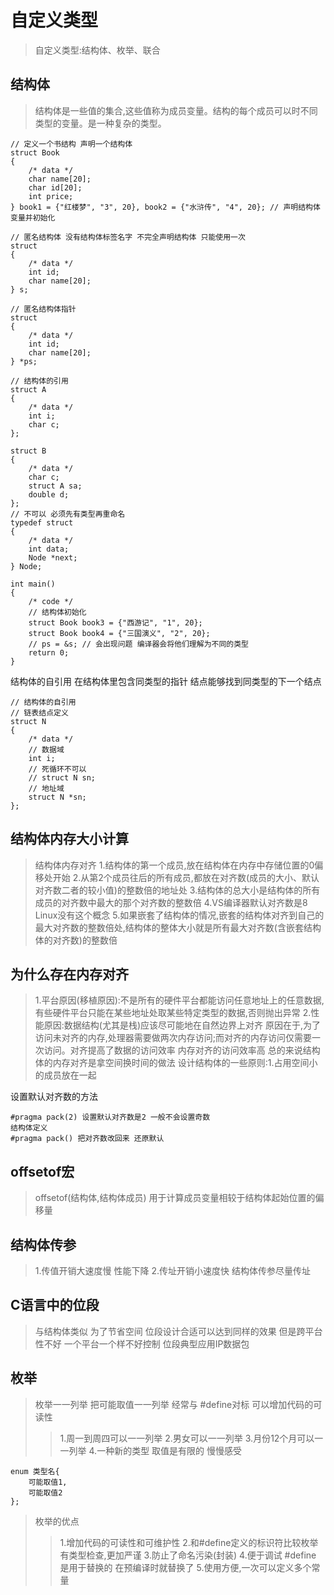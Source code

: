 # 自定义类型

>自定义类型:结构体、枚举、联合

## 结构体

>结构体是一些值的集合,这些值称为成员变量。结构的每个成员可以时不同类型的变量。是一种复杂的类型。

    // 定义一个书结构 声明一个结构体
    struct Book
    {
        /* data */
        char name[20];
        char id[20];
        int price;
    } book1 = {"红楼梦", "3", 20}, book2 = {"水浒传", "4", 20}; // 声明结构体变量并初始化

    // 匿名结构体 没有结构体标签名字 不完全声明结构体 只能使用一次
    struct
    {
        /* data */
        int id;
        char name[20];
    } s;

    // 匿名结构体指针
    struct
    {
        /* data */
        int id;
        char name[20];
    } *ps;

    // 结构体的引用
    struct A
    {
        /* data */
        int i;
        char c;
    };

    struct B
    {
        /* data */
        char c;
        struct A sa;
        double d;
    };
    // 不可以 必须先有类型再重命名
    typedef struct
    {
        /* data */
        int data;
        Node *next;
    } Node;

    int main()
    {
        /* code */
        // 结构体初始化
        struct Book book3 = {"西游记", "1", 20};
        struct Book book4 = {"三国演义", "2", 20};
        // ps = &s; // 会出现问题 编译器会将他们理解为不同的类型
        return 0;
    }

结构体的自引用 在结构体里包含同类型的指针 结点能够找到同类型的下一个结点

    // 结构体的自引用
    // 链表结点定义
    struct N
    {
        /* data */
        // 数据域
        int i;
        // 死循环不可以
        // struct N sn;
        // 地址域
        struct N *sn;
    };

## 结构体内存大小计算

>结构体内存对齐
>1.结构体的第一个成员,放在结构体在内存中存储位置的0偏移处开始
>2.从第2个成员往后的所有成员,都放在对齐数(成员的大小、默认对齐数二者的较小值)的整数倍的地址处
>3.结构体的总大小是结构体的所有成员的对齐数中最大的那个对齐数的整数倍
>4.VS编译器默认对齐数是8 Linux没有这个概念
>5.如果嵌套了结构体的情况,嵌套的结构体对齐到自己的最大对齐数的整数倍处,结构体的整体大小就是所有最大对齐数(含嵌套结构体的对齐数)的整数倍

## 为什么存在内存对齐

>1.平台原因(移植原因):不是所有的硬件平台都能访问任意地址上的任意数据,有些硬件平台只能在某些地址处取某些特定类型的数据,否则抛出异常
>2.性能原因:数据结构(尤其是栈)应该尽可能地在自然边界上对齐 原因在于,为了访问未对齐的内存,处理器需要做两次内存访问;而对齐的内存访问仅需要一次访问。对齐提高了数据的访问效率 内存对齐的访问效率高
>总的来说结构体的内存对齐是拿空间换时间的做法
>设计结构体的一些原则:1.占用空间小的成员放在一起

设置默认对齐数的方法

    #pragma pack(2) 设置默认对齐数是2 一般不会设置奇数
    结构体定义 
    #pragma pack() 把对齐数改回来 还原默认

## offsetof宏

>offsetof(结构体,结构体成员) 用于计算成员变量相较于结构体起始位置的偏移量

## 结构体传参

>1.传值开销大速度慢 性能下降
>2.传址开销小速度快 结构体传参尽量传址

## C语言中的位段

>与结构体类似 为了节省空间 位段设计合适可以达到同样的效果 但是跨平台性不好 一个平台一个样不好控制
>位段典型应用IP数据包

## 枚举

>枚举一一列举 把可能取值一一列举 经常与 #define对标 可以增加代码的可读性
>>1.周一到周四可以一一列举
>>2.男女可以一一列举
>>3.月份12个月可以一一列举
>>4.一种新的类型 取值是有限的
>>慢慢感受

    enum 类型名{
        可能取值1,
        可能取值2
    };

>枚举的优点
>>1.增加代码的可读性和可维护性
>>2.和#define定义的标识符比较枚举有类型检查,更加严谨
>>3.防止了命名污染(封装)
>>4.便于调试 #define 是用于替换的 在预编译时就替换了
>>5.使用方便,一次可以定义多个常量